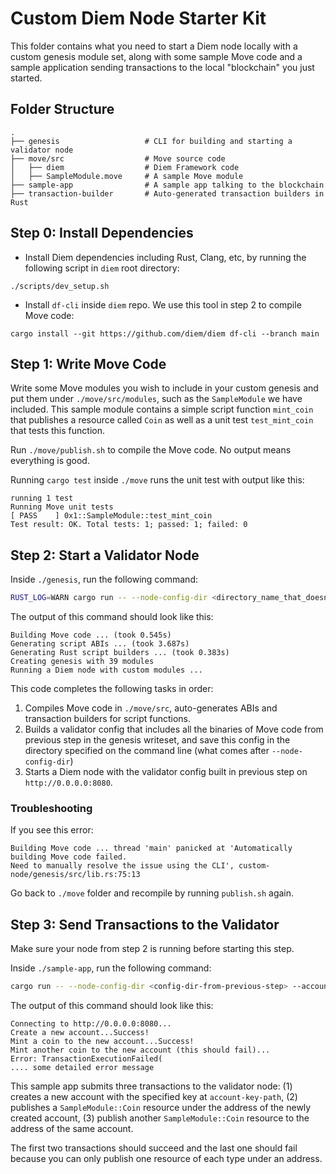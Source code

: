 # Custom Diem Node Starter Kit

This folder contains what you need to start a Diem node locally with a custom genesis module set, along with
some sample Move code and a sample application sending transactions to the local "blockchain" you 
just started.

## Folder Structure

```
.
├── genesis                   # CLI for building and starting a validator node
├── move/src                  # Move source code
│   ├── diem                  # Diem Framework code
│   ├── SampleModule.move     # A sample Move module
├── sample-app                # A sample app talking to the blockchain
├── transaction-builder       # Auto-generated transaction builders in Rust
```
## Step 0: Install Dependencies

- Install Diem dependencies including Rust, Clang, etc, by running the following script in `diem` root directory:
```
./scripts/dev_setup.sh
```
- Install `df-cli` inside `diem` repo. We use this tool in step 2 to compile Move code:
```
cargo install --git https://github.com/diem/diem df-cli --branch main
```

## Step 1: Write Move Code

Write some Move modules you wish to include in your custom genesis and put them under `./move/src/modules`, 
such as the `SampleModule` we have included. This sample module contains a simple script function `mint_coin` that 
publishes a resource called `Coin` as well as a unit test `test_mint_coin` that tests this function.

Run `./move/publish.sh` to compile the Move code. No output means everything is good.

Running `cargo test` inside `./move` runs the unit test with output like this:
```
running 1 test
Running Move unit tests
[ PASS    ] 0x1::SampleModule::test_mint_coin
Test result: OK. Total tests: 1; passed: 1; failed: 0
```

## Step 2: Start a Validator Node

Inside `./genesis`, run the following command:
```bash
RUST_LOG=WARN cargo run -- --node-config-dir <directory_name_that_doesnt_exist>
```
The output of this command should look like this:
```
Building Move code ... (took 0.545s)
Generating script ABIs ... (took 3.687s)
Generating Rust script builders ... (took 0.383s)
Creating genesis with 39 modules
Running a Diem node with custom modules ...

```

This code completes the following tasks in order:  
1. Compiles Move code in `./move/src`, auto-generates ABIs and transaction builders for script functions.
2. Builds a validator config that includes all the binaries of Move code from previous step in the genesis writeset,
   and save this config in the directory specified on the command line (what comes after `--node-config-dir`)
3. Starts a Diem node with the validator config built in previous step on `http://0.0.0.0:8080`.

### Troubleshooting

If you see this error:
```
Building Move code ... thread 'main' panicked at 'Automatically building Move code failed. 
Need to manually resolve the issue using the CLI', custom-node/genesis/src/lib.rs:75:13
```
Go back to `./move` folder and recompile by running `publish.sh` again.

## Step 3: Send Transactions to the Validator

Make sure your node from step 2 is running before starting this step.

Inside `./sample-app`, run the following command:
```bash
cargo run -- --node-config-dir <config-dir-from-previous-step> --account-key-path new_account.key
```

The output of this command should look like this:
```
Connecting to http://0.0.0.0:8080...
Create a new account...Success!
Mint a coin to the new account...Success!
Mint another coin to the new account (this should fail)...
Error: TransactionExecutionFailed(
.... some detailed error message
```

This sample app submits three transactions to the validator node:
(1) creates a new account with the specified key at `account-key-path`, (2) publishes a `SampleModule::Coin` resource under the address of the
newly created account, (3) publish another `SampleModule::Coin` resource to the address of the same account.

The first two transactions should succeed and the last one should fail because you can only publish
one resource of each type under an address.